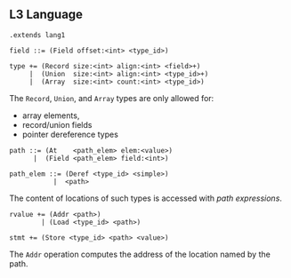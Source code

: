 ## L3 Language

```grammar
.extends lang1
```

```grammar
field ::= (Field offset:<int> <type_id>)

type += (Record size:<int> align:<int> <field>+)
     |  (Union  size:<int> align:<int> <type_id>+)
     |  (Array  size:<int> count:<int> <type_id>)
```

The `Record`, `Union`, and `Array` types are only allowed for:
* array elements,
* record/union fields
* pointer dereference types

```grammar
path ::= (At    <path_elem> elem:<value>)
      |  (Field <path_elem> field:<int>)

path_elem ::= (Deref <type_id> <simple>)
           |  <path>
```

The content of locations of such types is accessed with *path expressions*.

```grammar
rvalue += (Addr <path>)
        | (Load <type_id> <path>)

stmt += (Store <type_id> <path> <value>)
```

The `Addr` operation computes the address of the location named by the path.
